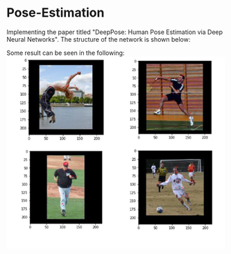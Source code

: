 # Pose-Estimation
Implementing the paper titled "DeepPose: Human Pose Estimation via Deep Neural Networks".
The structure of the network is shown below:

Some result can be seen in the following:
![My Image](https://github.com/atiyeh2016/Pose-Estimation/blob/main/Pose%20Estimation/Predicted%20Joints.png)
